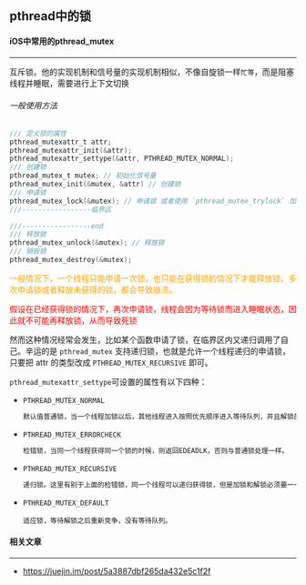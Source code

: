 ## pthread中的锁



#### iOS中常用的pthread_mutex

------

互斥锁。他的实现机制和信号量的实现机制相似，不像自旋锁一样`忙等`，而是阻塞线程并睡眠，需要进行上下文切换



###### 一般使用方法

````objective-c
/// 定义锁的属性
pthread_mutexattr_t attr;
pthread_mutexattr_init(&attr);
pthread_mutexattr_settype(&attr, PTHREAD_MUTEX_NORMAL);
/// 创建锁
pthread_mutex_t mutex; // 初始化信号量
pthread_mutex_init(&mutex, &attr) // 创建锁
/// 申请锁
pthread_mutex_lock(&mutex); // 申请锁 或者使用 `pthread_mutex_trylock` 加锁成功返回0，否则返回错误码
///-----------------临界区

///-----------------end
/// 释放锁
pthread_mutex_unlock(&mutex); // 释放锁
/// 销毁锁
pthread_mutex_destroy(&mutex);
````

<font color=orange>一般情况下，一个线程只能申请一次锁，也只能在获得锁的情况下才能释放锁。多次申请锁或者释放未获得的锁，都会导致崩溃。</font>

<font color=red>假设在已经获得锁的情况下，再次申请锁，线程会因为等待锁而进入睡眠状态，因此就不可能再释放锁，从而导致死锁</font>

然而这种情况经常会发生，比如某个函数申请了锁，在临界区内又递归调用了自己。辛运的是 `pthread_mutex` 支持递归锁，也就是允许一个线程递归的申请锁，只要把 attr 的类型改成 `PTHREAD_MUTEX_RECURSIVE` 即可。

`pthread_mutexattr_settype`可设置的属性有以下四种：

- `PTHREAD_MUTEX_NORMAL`

  ```markdown
  默认值普通锁，当一个线程加锁以后，其他线程进入按照优先顺序进入等待队列，并且解锁的时候按照先入先出的方式获得锁。
  ```

- `PTHREAD_MUTEX_ERRORCHECK`

  ```markdown
  检错锁，当同一个线程获得同一个锁的时候，则返回EDEADLK，否则与普通锁处理一样。
  ```

- `PTHREAD_MUTEX_RECURSIVE`

  ```markdown
  递归锁。这里有别于上面的检错锁，同一个线程可以递归获得锁，但是加锁和解锁必须要一一对应。
  ```

- `PTHREAD_MUTEX_DEFAULT`

  ```
  适应锁，等待解锁之后重新竞争，没有等待队列。
  ```




#### 相关文章

----

- https://juejin.im/post/5a3887dbf265da432e5c1f2f